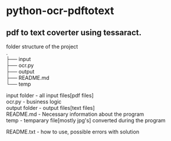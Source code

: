 # python-ocr-pdftotext
## pdf to text coverter using tessaract.

folder structure of the project  
.  
├── input  
├── ocr.py  
├── output  
├── README.md  
└── temp  

input folder    - all input files[pdf files]  
ocr.py          - business logic  
output folder   - output files[text files]  
README.md       - Necessary information about the program  
temp            - temparary file[mostly jpg's] converted during the program  

README.txt      - how to use, possible errors with solution